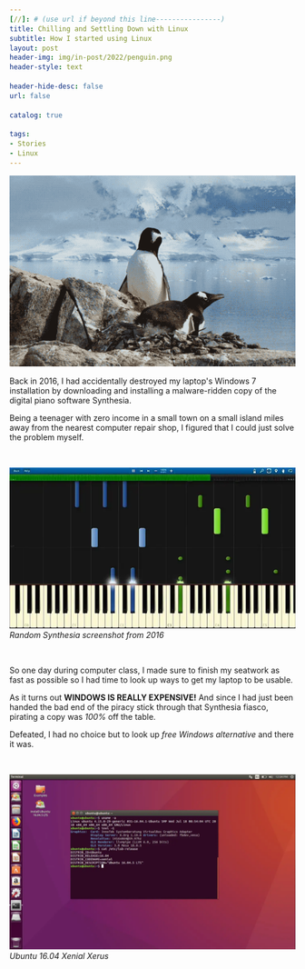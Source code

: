 ```yaml
---
[//]: # (use url if beyond this line----------------)
title: Chilling and Settling Down with Linux
subtitle: How I started using Linux
layout: post
header-img: img/in-post/2022/penguin.png
header-style: text

header-hide-desc: false
url: false

catalog: true

tags:
- Stories
- Linux
---
```


![Penguins chilling](/img/in-post/2022/penguin.png)

Back in 2016, I had accidentally destroyed my laptop's Windows 7 installation by downloading and installing a malware-ridden copy
of the digital piano software Synthesia. <!--more-->

Being a teenager with zero income in a small town on a small island miles away from the nearest computer repair shop, I
figured that I could just solve the problem myself.

<br>

![Synthesia Screenshot](/assets/pics/synthesia.webp)
*Random Synthesia screenshot from 2016*

<br>

So one day during computer class, I made sure to finish my seatwork as fast as possible so I had time to look up ways to 
get my laptop to be usable.

As it turns out **WINDOWS IS REALLY EXPENSIVE!** And since I had just been handed the bad end of the piracy stick through that
Synthesia fiasco, pirating a copy was *100%* off the table.

Defeated, I had no choice but to look up *free Windows alternative* and there it was. 

<br>

![Ubuntu 16.04](/assets/pics/buntu.webp)
*Ubuntu 16.04 Xenial Xerus*

<br>